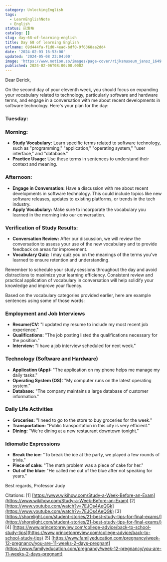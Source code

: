 ```yaml
---
category: UnlockingEnglish
tags:
  - LearnEnglishNote
  - English
status: 已发布
catalog: []
slug: day-68-of-learning-english
title: Day 68 of learning English
urlname: 69d444fa-f1d0-4ead-bdf0-9f6368aa2dd4
date: '2024-02-03 16:53:00'
updated: '2024-05-08 23:04:00'
image: 'https://www.notion.so/images/page-cover/rijksmuseum_jansz_1649.jpg'
published: 2024-02-06T08:00:00.000Z
---
```


Dear Derick,


On the second day of your eleventh week, you should focus on expanding your vocabulary related to technology, particularly software and hardware terms, and engage in a conversation with me about recent developments in software technology. Here's your plan for the day:


### Tuesday:


### Morning:

- **Study Vocabulary:** Learn specific terms related to software technology, such as "programming," "application," "operating system," "user interface," and "database."
- **Practice Usage:** Use these terms in sentences to understand their context and meaning.

### Afternoon:

- **Engage in Conversation:** Have a discussion with me about recent developments in software technology. This could include topics like new software releases, updates to existing platforms, or trends in the tech industry.
- **Apply Vocabulary:** Make sure to incorporate the vocabulary you learned in the morning into our conversation.

### Verification of Study Results:

- **Conversation Review:** After our discussion, we will review the conversation to assess your use of the new vocabulary and to provide feedback on areas for improvement.
- **Vocabulary Quiz:** I may quiz you on the meanings of the terms you've learned to ensure retention and understanding.

Remember to schedule your study sessions throughout the day and avoid distractions to maximize your learning efficiency. Consistent review and practical application of vocabulary in conversation will help solidify your knowledge and improve your fluency.


Based on the vocabulary categories provided earlier, here are example sentences using some of those words:


### Employment and Job Interviews

- **Resume/CV:** "I updated my resume to include my most recent job experience."
- **Qualifications:** "The job posting listed the qualifications necessary for the position."
- **Interview:** "I have a job interview scheduled for next week."

### Technology (Software and Hardware)

- **Application (App):** "The application on my phone helps me manage my daily tasks."
- **Operating System (OS):** "My computer runs on the latest operating system."
- **Database:** "The company maintains a large database of customer information."

### Daily Life Activities

- **Groceries:** "I need to go to the store to buy groceries for the week."
- **Transportation:** "Public transportation in this city is very efficient."
- **Dining:** "We're dining at a new restaurant downtown tonight."

### Idiomatic Expressions

- **Break the ice:** "To break the ice at the party, we played a few rounds of trivia."
- **Piece of cake:** "The math problem was a piece of cake for her."
- **Out of the blue:** "He called me out of the blue after not speaking for years."

Best regards,
Professor Judy


Citations:
[1] [https://www.wikihow.com/Study-a-Week-Before-an-Exam](https://www.wikihow.com/Study-a-Week-Before-an-Exam)
[2] [https://www.youtube.com/watch?v=7EJOs4AeQGk](https://www.youtube.com/watch?v=7EJOs4AeQGk)
[3] [https://shorelight.com/student-stories/21-best-study-tips-for-final-exams/](https://shorelight.com/student-stories/21-best-study-tips-for-final-exams/)
[4] [https://www.princetonreview.com/college-advice/back-to-school-study-tips](https://www.princetonreview.com/college-advice/back-to-school-study-tips)
[5] [https://www.familyeducation.com/pregnancy/week-12-pregnancy/you-are-11-weeks-2-days-pregnant](https://www.familyeducation.com/pregnancy/week-12-pregnancy/you-are-11-weeks-2-days-pregnant)

